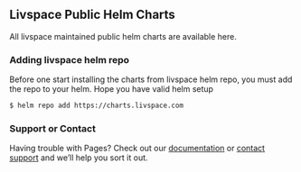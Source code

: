 ## Livspace Public Helm Charts

All livspace maintained public helm charts are available here.

### Adding livspace helm repo

Before one start installing the charts from livspace helm repo, you must add the repo to your helm. Hope you have valid helm setup

```markdown
$ helm repo add https://charts.livspace.com
```

### Support or Contact

Having trouble with Pages? Check out our [documentation](https://help.github.com/categories/github-pages-basics/) or [contact support](https://github.com/contact) and we’ll help you sort it out.
